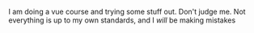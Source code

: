 I am doing a vue course and trying some stuff out. Don't judge me. Not everything is up to my own standards, and I _will_ be making mistakes